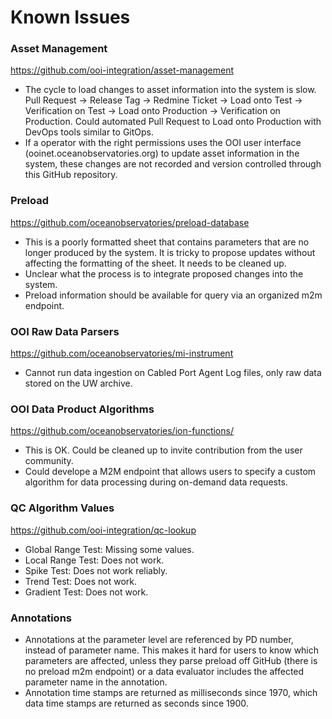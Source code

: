 # Known Issues


### Asset Management
https://github.com/ooi-integration/asset-management

* The cycle to load changes to asset information into the system is slow. Pull Request -> Release Tag -> Redmine Ticket -> Load onto Test -> Verification on Test -> Load onto Production -> Verification on Production. Could automated Pull Request to Load onto Production with DevOps tools similar to GitOps.
* If a operator with the right permissions uses the OOI user interface (ooinet.oceanobservatories.org) to update asset information in the system, these changes are not recorded and version controlled through this GitHub repository.

### Preload
https://github.com/oceanobservatories/preload-database

* This is a poorly formatted sheet that contains parameters that are no longer produced by the system. It is tricky to propose updates without affecting the formatting of the sheet. It needs to be cleaned up. 
* Unclear what the process is to integrate proposed changes into the system. 
* Preload information should be available for query via an organized m2m endpoint.

### OOI Raw Data Parsers
https://github.com/oceanobservatories/mi-instrument  

* Cannot run data ingestion on Cabled Port Agent Log files, only raw data stored on the UW archive.


### OOI Data Product Algorithms
https://github.com/oceanobservatories/ion-functions/  

* This is OK. Could be cleaned up to invite contribution from the user community.
* Could develope a M2M endpoint that allows users to specify a custom algorithm for data processing during on-demand data requests.


### QC Algorithm Values
https://github.com/ooi-integration/qc-lookup

* Global Range Test: Missing some values.
* Local Range Test: Does not work.
* Spike Test: Does not work reliably.
* Trend Test: Does not work.
* Gradient Test: Does not work.


### Annotations
* Annotations at the parameter level are referenced by PD number, instead of parameter name. This makes it hard for users to know which parameters are affected, unless they parse preload off GitHub (there is no preload m2m endpoint) or a data evaluator includes the affected parameter name in the annotation.
* Annotation time stamps are returned as milliseconds since 1970, which data time stamps are returned as seconds since 1900.

